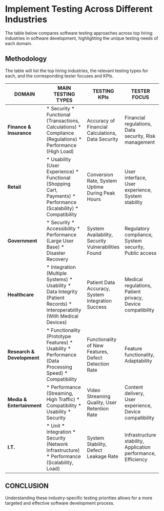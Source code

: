 # Implement Testing Across Different Industries

The table below compares software testing approaches across top hiring industries in software development, highlighting the unique testing needs of each domain.

## Methodology

The table will list the top hiring industries, the relevant testing types for each, and the corresponding tester focuses and KPIs.


| DOMAIN | MAIN TESTING TYPES | TESTING KPIs | TESTER FOCUS |
|-------|-------------------|------------------|------------|
| **Finance & Insurance** | * Security * Functional (Transactions, Calculations) * Compliance (Regulations) * Performance (High Load) | Accuracy of Financial Calculations, Data Security | Financial regulations, Data security, Risk management |
| **Retail** | * Usability (User Experience) * Functional (Shopping Cart, Payments) * Performance  (Scalability) * Compatibility  | Conversion Rate, System Uptime During Peak Hours | User interface, User experience, System stability |
| **Government** | * Security  * Accessibility  * Performance  (Large User Base) * Disaster Recovery  | System Availability, Security Vulnerabilities Found | Regulatory compliance, System security, Public access |
| **Healthcare** | * Integration  (Multiple Systems) * Usability  * Data Integrity  (Patient Records) * Interoperability  (With Medical Devices) | Patient Data Accuracy, System Integration Success | Medical regulations, Patient privacy, Device compatibility |
| **Research & Development** | * Functionality  (Prototype Features) * Usability  * Performance  (Data Processing Speed) * Compatibility  | Functionality of New Features, Defect Detection Rate |Feature functionality, Adaptability |
| **Media & Entertainment** | * Performance  (Streaming, High Traffic) * Compatibility  * Usability  * Security  | Video Streaming Quality, User Retention Rate | Content delivery, User experience, Device compatibility |
| **I.T.** | * Unit  * Integration  * Security  (Network Infrastructure) * Performance  (Scalability, Load) | System Stability, Defect Leakage Rate | Infrastructure stability, Application performance, Efficiency |

## CONCLUSION
Understanding these industry-specific testing priorities allows for a more targeted and effective software development process.
